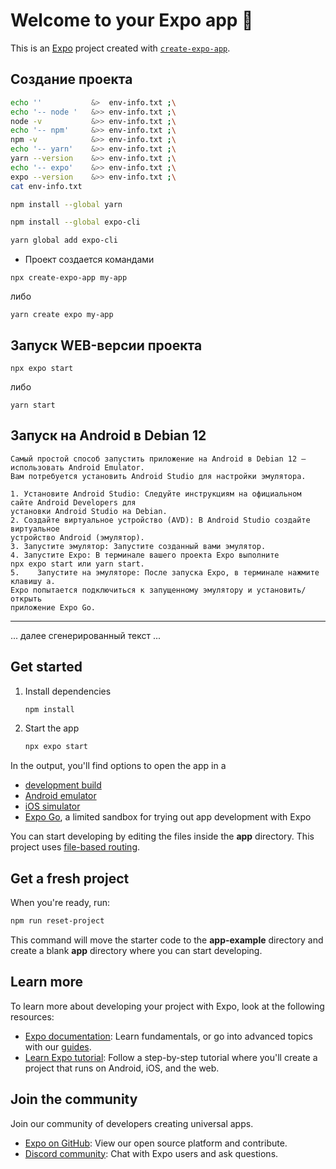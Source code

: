 # Welcome to your Expo app 👋

This is an [Expo](https://expo.dev) project created with [`create-expo-app`](https://www.npmjs.com/package/create-expo-app).

## Создание проекта

```bash
echo ''           &>  env-info.txt ;\
echo '-- node '   &>> env-info.txt ;\
node -v           &>> env-info.txt ;\
echo '-- npm'     &>> env-info.txt ;\
npm -v            &>> env-info.txt ;\
echo '-- yarn'    &>> env-info.txt ;\
yarn --version    &>> env-info.txt ;\
echo '-- expo'    &>> env-info.txt ;\
expo --version    &>> env-info.txt ;\
cat env-info.txt
```
```bash
npm install --global yarn
```

```bash
npm install --global expo-cli
```
```bash
yarn global add expo-cli
```

* Проект создается командами

```shell
npx create-expo-app my-app
```
либо
```shell
yarn create expo my-app
```

## Запуск WEB-версии проекта
```shell
npx expo start
```
либо
```shell
yarn start
```

## Запуск на Android в Debian 12

```text
Самый простой способ запустить приложение на Android в Debian 12 — использовать Android Emulator. 
Вам потребуется установить Android Studio для настройки эмулятора.

1. Установите Android Studio: Следуйте инструкциям на официальном сайте Android Developers для 
установки Android Studio на Debian.
2. Создайте виртуальное устройство (AVD): В Android Studio создайте виртуальное 
устройство Android (эмулятор).
3. Запустите эмулятор: Запустите созданный вами эмулятор.
4. Запустите Expo: В терминале вашего проекта Expo выполните 
npx expo start или yarn start.
5.    Запустите на эмуляторе: После запуска Expo, в терминале нажмите клавишу a. 
Expo попытается подключиться к запущенному эмулятору и установить/открыть 
приложение Expo Go.
```

---

... далее сгенерированный текст ...

## Get started

1. Install dependencies

   ```bash
   npm install
   ```

2. Start the app

   ```bash
   npx expo start
   ```

In the output, you'll find options to open the app in a

- [development build](https://docs.expo.dev/develop/development-builds/introduction/)
- [Android emulator](https://docs.expo.dev/workflow/android-studio-emulator/)
- [iOS simulator](https://docs.expo.dev/workflow/ios-simulator/)
- [Expo Go](https://expo.dev/go), a limited sandbox for trying out app development with Expo

You can start developing by editing the files inside the **app** directory. This project uses [file-based routing](https://docs.expo.dev/router/introduction).

## Get a fresh project

When you're ready, run:

```bash
npm run reset-project
```

This command will move the starter code to the **app-example** directory and create a blank **app** directory where you can start developing.

## Learn more

To learn more about developing your project with Expo, look at the following resources:

- [Expo documentation](https://docs.expo.dev/): Learn fundamentals, or go into advanced topics with our [guides](https://docs.expo.dev/guides).
- [Learn Expo tutorial](https://docs.expo.dev/tutorial/introduction/): Follow a step-by-step tutorial where you'll create a project that runs on Android, iOS, and the web.

## Join the community

Join our community of developers creating universal apps.

- [Expo on GitHub](https://github.com/expo/expo): View our open source platform and contribute.
- [Discord community](https://chat.expo.dev): Chat with Expo users and ask questions.
